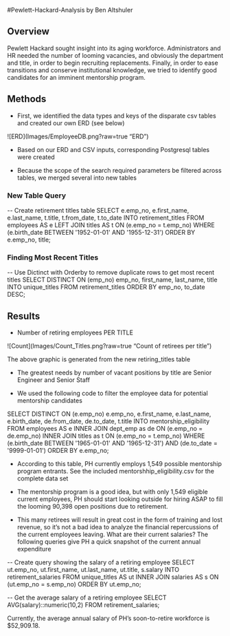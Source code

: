 #Pewlett-Hackard-Analysis by Ben Altshuler

## Overview

Pewlett Hackard sought insight into its aging workforce. Administrators and HR needed the number of looming vacancies, and obviously the department and title, in order to begin recruiting replacements. Finally, in order to ease transitions and conserve institutional knowledge, we tried to identify good candidates for an imminent mentorship program. 


## Methods

- First, we identified the data types and keys of the disparate csv tables and created our own ERD (see below)

![ERD](Images/EmployeeDB.png?raw=true “ERD”)

- Based on our ERD and CSV inputs, corresponding Postgresql tables were created

- Because the scope of the search required parameters be filtered across tables, we merged several into new tables

### New Table Query
-- Create retirement titles table
SELECT e.emp_no,
       e.first_name,
       e.last_name,
       t.title,
       t.from_date,
       t.to_date
INTO retirement_titles
FROM employees AS e
LEFT JOIN titles AS t
ON (e.emp_no = t.emp_no)
WHERE (e.birth_date BETWEEN '1952-01-01' AND '1955-12-31')
ORDER BY e.emp_no, title;

### Finding Most Recent Titles
-- Use Dictinct with Orderby to remove duplicate rows to get most recent titles
SELECT DISTINCT ON (emp_no) emp_no,
first_name,
last_name,
title
INTO unique_titles
FROM retirement_titles
ORDER BY emp_no, to_date DESC;

## Results

- Number of retiring employees PER TITLE 

![Count](Images/Count_Titles.png?raw=true “Count of retirees per title”)

The above graphic is generated from the new retiring_titles table

- The greatest needs by number of vacant positions by title are Senior Engineer and Senior Staff

- We used the following code to filter the employee data for potential mentorship candidates

SELECT DISTINCT ON (e.emp_no) e.emp_no,
       e.first_name,
       e.last_name,
       e.birth_date,
       de.from_date,
       de.to_date,
       t.title
INTO mentorship_eligibility
FROM employees AS e
INNER JOIN dept_emp as de
ON (e.emp_no = de.emp_no)
INNER JOIN titles as t
ON (e.emp_no = t.emp_no)
WHERE (e.birth_date BETWEEN '1965-01-01' AND '1965-12-31')
AND (de.to_date = '9999-01-01')
ORDER BY e.emp_no;



- According to this table, PH currently employs 1,549 possible mentorship program entrants. See the included mentorshhip_eligibility.csv for the complete data set

- The mentorship program is a good idea, but with only 1,549 eligible current employees, PH should start looking outside for hiring ASAP to fill the looming 90,398 open positions due to retirement. 

- This many retirees will result in great cost in the form of training and lost revenue, so it’s not a bad idea to analyze the financial repercussions of the current employees leaving. What are their current salaries? The following queries give PH a quick snapshot of the current annual expenditure 

-- Create query showing the salary of a retiring employee
SELECT ut.emp_no,
       ut.first_name,
       ut.last_name,
       ut.title,
       s.salary
INTO retirement_salaries
FROM unique_titles AS ut
INNER JOIN salaries AS s
ON (ut.emp_no = s.emp_no)
ORDER BY ut.emp_no;

-- Get the average salary of a retiring employee
SELECT AVG(salary)::numeric(10,2)
FROM retirement_salaries;


Currently, the average annual salary of PH’s soon-to-retire workforce is $52,909.18. 
